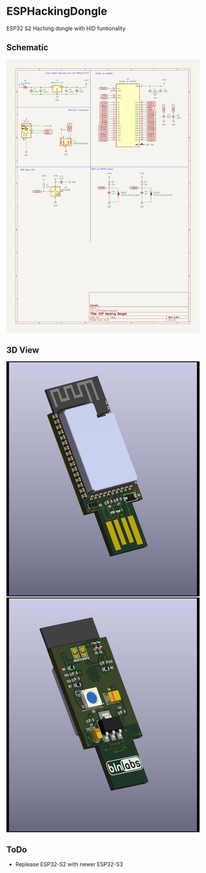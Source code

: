 # ESPHackingDongle
ESP32 S2 Haching dongle with HID funtionality 

## Schematic 

![](./assets/output.svg)

## 3D View 

![esp32_1](./assets/ESPDongle1.jpg "ESP32 S2 Hacking Dongle front view")
![esp32_2](./assets/ESPDongle2.jpg "ESP32 S2 Hacking Dongle back view")

## ToDo

* Replease ESP32-S2 with newer ESP32-S3